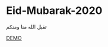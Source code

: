 # Eid-Mubarak-2020
تقبل الله منا ومنكم


[DEMO](https://mohammedusmanegani.github.io/Eid-Mubarak-2020/)
